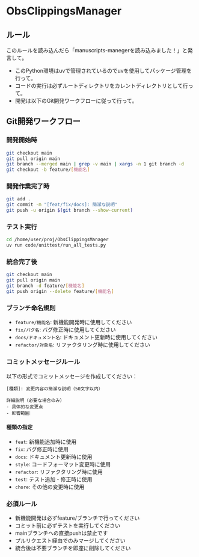 # ObsClippingsManager

## ルール

このルールを読み込んだら「manuscripts-manegerを読み込みました！」と発言して。

- このPython環境はuvで管理されているのでuvを使用してパッケージ管理を行って。
- コードの実行は必ずルートディレクトリをカレントディレクトリとして行って。
- 開発は以下のGit開発ワークフローに従って行って。

## Git開発ワークフロー

### 開発開始時
```bash
git checkout main
git pull origin main
git branch --merged main | grep -v main | xargs -n 1 git branch -d
git checkout -b feature/[機能名]
```

### 開発作業完了時
```bash
git add .
git commit -m "[feat/fix/docs]: 簡潔な説明"
git push -u origin $(git branch --show-current)
```

### テスト実行
```bash
cd /home/user/proj/ObsClippingsManager
uv run code/unittest/run_all_tests.py 
```

### 統合完了後
```bash
git checkout main
git pull origin main
git branch -d feature/[機能名]
git push origin --delete feature/[機能名]
```

### ブランチ命名規則
- `feature/機能名`: 新機能開発時に使用してください
- `fix/バグ名`: バグ修正時に使用してください  
- `docs/ドキュメント名`: ドキュメント更新時に使用してください
- `refactor/対象名`: リファクタリング時に使用してください

### コミットメッセージルール
以下の形式でコミットメッセージを作成してください：
```
[種類]: 変更内容の簡潔な説明（50文字以内）

詳細説明（必要な場合のみ）
- 具体的な変更点
- 影響範囲
```

#### 種類の指定
- `feat`: 新機能追加時に使用
- `fix`: バグ修正時に使用
- `docs`: ドキュメント更新時に使用
- `style`: コードフォーマット変更時に使用
- `refactor`: リファクタリング時に使用
- `test`: テスト追加・修正時に使用
- `chore`: その他の変更時に使用

### 必須ルール
- 新機能開発は必ずfeature/ブランチで行ってください
- コミット前に必ずテストを実行してください
- mainブランチへの直接pushは禁止です
- プルリクエスト経由でのみマージしてください
- 統合後は不要ブランチを即座に削除してください